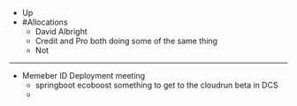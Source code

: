 - Up
- #Allocations
	- David Albright
	- Credit and Pro both doing some of the same thing
	- Not
- ---
- Memeber ID Deployment meeting
	- springboot ecoboost something to get to the cloudrun beta in DCS
	-